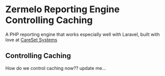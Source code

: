 Zermelo Reporting Engine Controlling Caching
========

A PHP reporting engine that works especially well with Laravel, built with love at [CareSet Systems](http://careset.com)


Controlling Caching
------------------

How do we control caching now??
update me...
